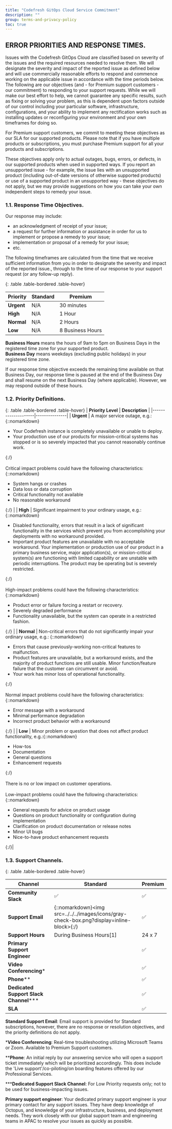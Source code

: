 ```yaml
---
title: "Codefresh GitOps Cloud Service Commitment"
description: ""
group: terms-and-privacy-policy
toc: true
---
```



## ERROR PRIORITIES AND RESPONSE TIMES.

Issues with the Codefresh GitOps Cloud are classified based on severity of the issues and the required resources needed to resolve them. We will designate the severity and impact of the reported issue as defined below and will use commercially reasonable efforts to respond and commence working on the applicable issue in accordance with the time periods below.  The following are our objectives (and - for Premium support customers - our commitment) to responding to your support requests. While we will make our best effort to help, we cannot guarantee any specific results, such as fixing or solving your problem, as this is dependent upon factors outside of our control including your particular software, infrastructure, configurations, and your ability to implement any rectification works such as installing updates or reconfiguring your environment and your own timeframes for doing so.

For Premium support customers, we commit to meeting these objectives as our SLA for our supported products. Please note that if you have multiple products or subscriptions, you must purchase Premium support for all your products and subscriptions. 


These objectives apply only to actual outages, bugs, errors, or defects, in our supported products when used in supported ways. If you report an unsupported issue - for example, the issue lies with an unsupported product (including out-of-date versions of otherwise supported products) or use of a supported product in an unsupported way - these objectives do not apply, but we may provide suggestions on how you can take your own independent steps to remedy your issue. 
  


### 1.1. Response Time Objectives. 

Our response may include:
  
* an acknowledgment of receipt of your issue; 
* a request for further information or assistance in order for us to implement or propose a remedy to your issue; 
* implementation or proposal of a remedy for your issue; 
* etc.

The following timeframes are calculated from the time that we receive sufficient information from you in order to designate the severity and impact of the reported issue., through to the time of our response to your support request (or any follow-up reply). 

{: .table .table-bordered .table-hover}

| **Priority**  | **Standard**   |  **Premium**  |
|-----------|---------------------|-----    |
| **Urgent**    | N/A             | 30 minutes |
| **High**      | N/A             |  1 Hour   |
| **Normal**    | N/A             |  2 Hours  |
| **Low**       | N/A             |  8 Business Hours |

**Business Hours** means the hours of 9am to 5pm on Business Days in the registered time zone for your supported product.  
**Business Day** means weekdays (excluding public holidays) in your registered time zone.



If our response time objective exceeds the remaining time available on that Business Day, our response time is paused at the end of the Business Day and shall resume on the next Business Day (where applicable). However, we may respond outside of these hours. 


### 1.2. Priority Definitions.

{: .table .table-bordered .table-hover}
| **Priority Level** | **Description** |
|--------------------|---------------|
| **Urgent**  | A major service outage, e.g.: {::nomarkdown}<ul><li>Your Codefresh instance is completely unavailable or unable to deploy.</li><li> Your production use of our products for mission-critical systems has stopped or is so severely impacted that you cannot reasonably continue work.</li></ul>{:/} <br><br> Critical impact problems could have the following characteristics:{::nomarkdown}<ul><li>System hangs or crashes</li><li>Data loss or data corruption</li><li>Critical functionality not available</li><li>No reasonable workaround</li></ul>{:/} |
| **High**  | Significant impairment to your ordinary usage, e.g.: {::nomarkdown}<ul><li>Disabled functionality, errors that result in a lack of significant functionality in the services which prevent you from accomplishing your deployments with no workaround provided.</li><li>Important product features are unavailable with no acceptable workaround. Your implementation or production use of our product in a primary business service, major application(s), or mission-critical system(s) are functioning with limited capability or are unstable with periodic interruptions. The product may be operating but is severely restricted.</li></ul>{:/} <br><br> High-impact problems could have the following characteristics: {::nomarkdown}<ul><li>Product error or failure forcing a restart or recovery.</li><li>Severely degraded performance</li><li>Functionality unavailable, but the system can operate in a restricted fashion.</li></ul>{:/} |
| **Normal**  | Non-critical errors that do not significantly impair your ordinary usage, e.g.: {::nomarkdown}<ul><li>Errors that cause previously-working non-critical features to malfunction.</li><li>Product features are unavailable, but a workaround exists, and the majority of product functions are still usable. Minor function/feature failure that the customer can circumvent or avoid.</li><li>Your work has minor loss of operational functionality.</li> </ul>{:/}<br><br>Normal impact problems could have the following characteristics:{::nomarkdown}<ul><li>Error message with a workaround</li><li>Minimal performance degradation</li><li>Incorrect product behavior with a workaround</li></ul>{:/} |
| **Low**  | Minor problem or question that does not affect product functionality, e.g.:{::nomarkdown}<ul><li>How-tos</li><li>Documentation</li><li>General questions</li><li>Enhancement requests</li></ul>{:/} <br><br> There is no or low impact on customer operations. <br><br> Low-impact problems could have the following characteristics:{::nomarkdown}<ul><li>General requests for advice on product usage</li><li>Questions on product functionality or configuration during implementation</li><li>Clarification on product documentation or release notes</li><li>Minor UI bugs</li><li> Nice-to-have product enhancement requests</li></ul>{:/}|


### 1.3. Support Channels. 

{: .table .table-bordered .table-hover}

| **Channel**                          | **Standard**        |  **Premium**  |
|--------------------------------------|------------------------|-------------|
| **Community Slack**                  | ✅                     |  ✅            |
| **Support Email**                     |  {::nomarkdown}<img src=../../../images/icons/gray-check-box.png?display=inline-block>{:/}  |  ✅            |
| **Support Hours**                     | During Business Hours[1] | 24 x 7      |
| **Primary Support Engineer**          |                        | ✅           |
| **Video Conferencing***               |                        | ✅            |
| **Phone****                         |                          | ✅           |
| **Dedicated Support Slack Channel*****  |                      | ✅           |
| **SLA**                               |                        | ✅           |

**Standard Support Email**: Email support is provided for Standard subscriptions, however, there are no response or resolution objectives, and the priority definitions do not apply.

***Video Conferencing**: Real-time troubleshooting utilizing Microsoft Teams or Zoom. Available to Premium Support customers.

****Phone**: An initial reply by our answering service who will open a support ticket immediately which will be prioritized accordingly. This does include the 'Live support'/co-piloting/on boarding features offered by our Professional Services.

*****Dedicated Support Slack Channel**: For Low Priority requests only; not to be used for business-impacting issues.

**Primary support engineer**: Your dedicated primary support engineer is your primary contact for any support issues. They have deep knowledge of Octopus, and knowledge of your infrastructure, business, and deployment needs. They work closely with our global support team and engineering teams in APAC to resolve your issues as quickly as possible.

 
